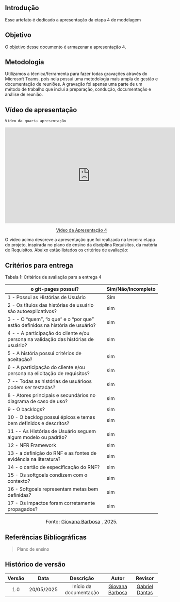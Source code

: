 ## Introdução

Esse artefato é dedicado a apresentação da etapa 4 de modelagem

## Objetivo

O objetivo desse documento é armazenar a apresentação 4.

## Metodologia

Utilizamos a técnica/ferramenta para fazer todas gravações através do Microsoft Teams, pois nela possui uma metodologia mais ampla de gestão e documentação de reuniões. A gravação foi apenas uma parte de um método de trabalho que inclui a preparação, condução, documentação e análise de reunião.

## Vídeo de apresentação

    Video da quarta apresentação

<p style="text-align: center"><iframe width="560" height="315" src="https://www.youtube.com/embed/spXhzkxVSyo" title="YouTube video player" frameborder="0" allow="accelerometer; autoplay; clipboard-write; encrypted-media; gyroscope; picture-in-picture; web-share" referrerpolicy="strict-origin-when-cross-origin" allowfullscreen></iframe></p>
<p style="text-align: center"><a href=" https://youtu.be/spXhzkxVSyo" target="blanket">Vídeo da Apresentação 4</a></p>


O video acima descreve a apresentação que foi realizada na terceira etapa do projeto, inspirada no plano de ensino da disciplina Requisitos, da matéria de Requisitos. Abaixo estão listados os critérios de avaliação:

## Critérios para entrega

Tabela 1: Critérios de avaliação para a entrega 4


| o git-pages possui?|Sim/Não/Incompleto |
|----------------|------------------------|
| 1 -  Possui as Histórias de Usuário         |Sim|
| 2 - Os títulos das histórias de usuário são autoexplicativos?    |  sim|
| 3 - - O “quem”, “o que” e o “por que” estão definidos na história de usuário?                                                     |sim|
| 4 - - A participação do cliente e/ou persona na validação das histórias de usuário? |sim|
| 5 - A história possui critérios de aceitação?     |sim|
| 6 - A participação do cliente e/ou persona na elicitação de requisitos? |sim|
| 7 -- Todas as histórias de usuárioos podem ser testadas?  |sim|
| 8 - Atores principais e secundários no diagrama de caso de uso?  |sim|
| 9 - O backlogs? |sim|
| 10 - O backlog possui épicos e temas bem definidos e descritos? |sim|
| 11 -- As Histórias de Usuário seguem algum modelo ou padrão?|sim|
| 12 - NFR Framework   |sim|
| 13 - a definição do RNF e as fontes de evidência na literatura? |sim|
| 14 - o cartão de especificação do RNF?  |sim|
| 15 - Os softgoals condizem com o contexto? |sim|
| 16 -  Softgoals representam metas bem definidas?  |sim|
| 17 - Os impactos foram corretamente propagados?    |sim|

<font size="3"><p style="text-align: center">Fonte:  [Giovana Barbosa](https://github.com/gio221) , 2025.</p></font>

## Referências Bibliográficas

> Plano de ensino

## Histórico de versão

| Versão |    Data    |              Descrição              |                     Autor                     | Revisor |
| :----: | :--------: | :---------------------------------: | :-------------------------------------------: | :-----: |
|  1.0   | 20/05/2025 |       Início da documentação        | [Giovana Barbosa ](https://github.com/gio221) |        [Gabriel Dantas](https://github.com/gbevi)         |




